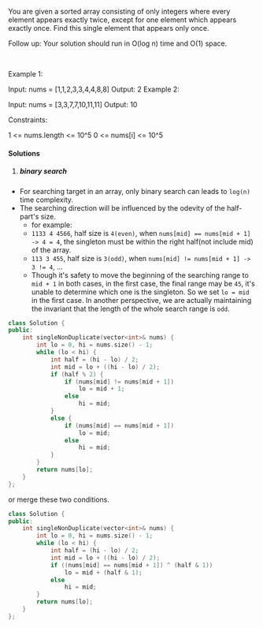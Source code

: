 You are given a sorted array consisting of only integers where every element appears exactly twice, except for one element which appears exactly once. Find this single element that appears only once.

Follow up: Your solution should run in O(log n) time and O(1) space.

 

Example 1:

Input: nums = [1,1,2,3,3,4,4,8,8]
Output: 2
Example 2:

Input: nums = [3,3,7,7,10,11,11]
Output: 10
 

Constraints:

1 <= nums.length <= 10^5
0 <= nums[i] <= 10^5

#### Solutions

1. ##### binary search

- For searching target in an array, only binary search can leads to `log(n)` time complexity.
- The searching direction will be influenced by the odevity of the half-part's size.
    - for example:
    - `1133 4 4566`, half size is `4(even)`, when `nums[mid] == nums[mid + 1] -> 4 = 4`, the singleton must be within the right half(not include mid) of the array.
    - `113 3 455`, half size is `3(odd)`, when `nums[mid] != nums[mid + 1] -> 3 != 4`, ...
    - Though it's safety to move the beginning of the searching range to `mid + 1` in both cases, in the first case, the final range may be `45`, it's unable to determine which one is the singleton. So we set `lo = mid` in the first case. In another perspective, we are actually maintaining the invariant that the length of the whole search range is `odd`.

```c++
class Solution {
public:
    int singleNonDuplicate(vector<int>& nums) {
        int lo = 0, hi = nums.size() - 1;
        while (lo < hi) {
            int half = (hi - lo) / 2;
            int mid = lo + ((hi - lo) / 2);
            if (half % 2) {
                if (nums[mid] != nums[mid + 1])
                    lo = mid + 1;
                else
                    hi = mid;
            }
            else {
                if (nums[mid] == nums[mid + 1])
                    lo = mid;
                else
                    hi = mid;
            }
        }
        return nums[lo];
    }
};
```

or merge these two conditions.

```c++
class Solution {
public:
    int singleNonDuplicate(vector<int>& nums) {
        int lo = 0, hi = nums.size() - 1;
        while (lo < hi) {
            int half = (hi - lo) / 2;
            int mid = lo + ((hi - lo) / 2);
            if ((nums[mid] == nums[mid + 1]) ^ (half & 1))
                lo = mid + (half & 1);
            else
                hi = mid;
        }
        return nums[lo];
    }
};
```